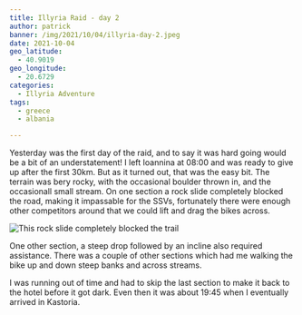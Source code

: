 ```yaml
---
title: Illyria Raid - day 2
author: patrick
banner: /img/2021/10/04/illyria-day-2.jpeg
date: 2021-10-04
geo_latitude:
  - 40.9019
geo_longitude:
  - 20.6729
categories:
  - Illyria Adventure
tags:
  - greece
  - albania

---
```


Yesterday was the first day of the raid, and to say it was hard going would be a bit of an understatement! I left Ioannina at 08:00 and was ready to give up after the first 30km. But as it turned out, that was the easy bit. The terrain was bery rocky, with the occasional boulder thrown in, and the occasionall small stream. On one section a rock slide completely blocked the road, making it impassable for the SSVs, fortunately there were enough other competitors around that we could lift and drag the bikes across. 

![This rock slide completely blocked the trail](/img/2021/10/04/illyria-rockslide.jpeg)

One other section, a steep drop followed by an incline also required assistance. There was a couple of other sections which had me walking the bike up and down steep banks and across streams. 

I was running out of time and had to skip the last section to make it back to the hotel before it got dark. Even then it was about 19:45 when I eventually arrived in Kastoria.  